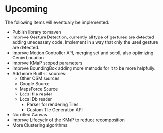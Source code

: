 # Upcoming

The following items will eventually be implemented:

* Publish library to maven
* Improve Gesture Detection, currently all type of gestures are detected adding unecessary code. Implement in a
way that only the used gesture are detected.
* Improve Motion Controller API, merging set and scroll, also optimizing CenterLocation
* Improve KMaP scoped parameters
* Improve BoundingBox adding more methods for it to be more helpfully.
* Add more Built-in sources:
    * Other OSM sources
    * Google Source
    * MapsForce Source
    * Local file reader
    * Local Db reader
      * Parser for rendering Tiles
      * Custom Tile Generation API
* Non tiled Canvas
* Improve Lifecycle of the KMaP to reduce recomposition
* More Clustering algorithms